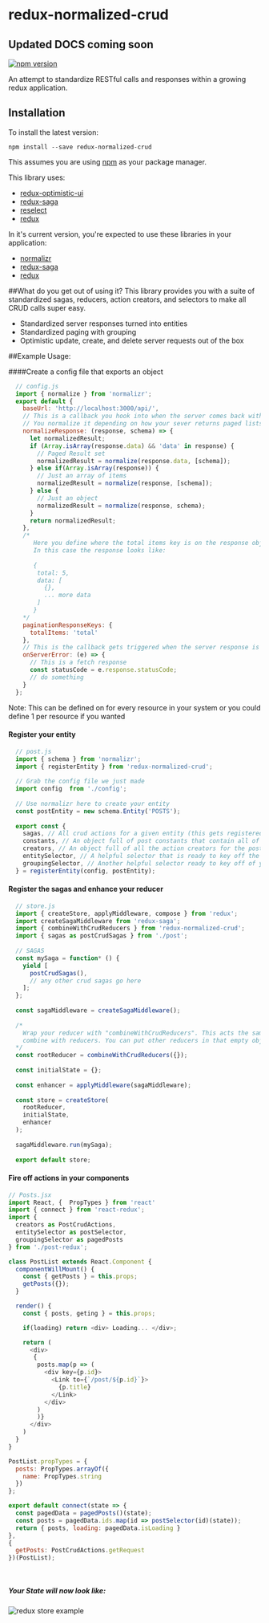 # redux-normalized-crud

## Updated DOCS coming soon

[![npm version](https://img.shields.io/npm/v/redux-normalized-crud.svg)](https://www.npmjs.com/package/redux-normalized-crud)

An attempt to standardize RESTful calls and responses within a growing redux application. 

## Installation

To install the latest version:

```
npm install --save redux-normalized-crud
```

This assumes you are using [npm](https://www.npmjs.com/) as your package manager.  

This library uses: 
* [redux-optimistic-ui](https://github.com/mattkrick/redux-optimistic-ui)
* [redux-saga](https://github.com/redux-saga/redux-saga)
* [reselect](https://github.com/reactjs/reselect)
* [redux](https://github.com/reactjs/redux)

In it's current version, you're expected to use these libraries in your application:
* [normalizr](https://github.com/paularmstrong/normalizr)
* [redux-saga](https://github.com/redux-saga/redux-saga)
* [redux](https://github.com/reactjs/redux)


##What do you get out of using it?
This library provides you with a suite of standardized sagas, reducers, action creators, and selectors to make all CRUD calls super easy.
* Standardized server responses turned into entities
* Standardized paging with grouping
* Optimistic update, create, and delete server requests out of the box

##Example Usage:

####Create a config file that exports an object

~~~~javascript
  // config.js
  import { normalize } from 'normalizr';
  export default {
    baseUrl: 'http://localhost:3000/api/',
    // This is a callback you hook into when the server comes back with an OK (Status 200) response
    // You normalize it depending on how your sever returns paged lists, or resources
    normalizeResponse: (response, schema) => {
      let normalizedResult;
      if (Array.isArray(response.data) && 'data' in response) {
        // Paged Result set
        normalizedResult = normalize(response.data, [schema]);
      } else if(Array.isArray(response)) {
        // Just an array of items
        normalizedResult = normalize(response, [schema]);
      } else {
        // Just an object
        normalizedResult = normalize(response, schema);
      }
      return normalizedResult;
    },
    /*
       Here you define where the total items key is on the response object
       In this case the response looks like:
       
       {
        total: 5,
        data: [
          {},
          ... more data
        ]
       }
    */
    paginationResponseKeys: {
      totalItems: 'total'
    },
    // This is the callback gets triggered when the server response is not Ok 
    onServerError: (e) => {
      // This is a fetch response
      const statusCode = e.response.statusCode;
      // do something
    }
  };
~~~~ 
Note: This can be defined on for every resource in your system or you could define 1 per resource if you wanted

#### Register your entity
~~~javascript
  // post.js
  import { schema } from 'normalizr';
  import { registerEntity } from 'redux-normalized-crud';
  
  // Grab the config file we just made
  import config  from './config';
  
  // Use normalizr here to create your entity
  const postEntity = new schema.Entity('POSTS');
  
  export const {
    sagas, // All crud actions for a given entity (this gets registered with your redux-saga)
    constants, // An object full of post constants that contain all of the crud actions
    creators, // An object full of all the action creators for the post entity
    entitySelector, // A helpful selector that is ready to key off the post entities
    groupingSelector, // Another helpful selector ready to key off of your defined paged lists
  } = registerEntity(config, postEntity);
~~~

#### Register the sagas and enhance your reducer
~~~javascript
  // store.js
  import { createStore, applyMiddleware, compose } from 'redux';
  import createSagaMiddleware from 'redux-saga';
  import { combineWithCrudReducers } from 'redux-normalized-crud';
  import { sagas as postCrudSagas } from './post';
  
  // SAGAS
  const mySaga = function* () {
    yield [
      postCrudSagas(),
      // any other crud sagas go here
    ];
  };
  
  const sagaMiddleware = createSagaMiddleware();
  
  /*
    Wrap your reducer with "combineWithCrudReducers". This acts the same as
    combine with reducers. You can put other reducers in that empty object.
  */
  const rootReducer = combineWithCrudReducers({});
  
  const initialState = {};
  
  const enhancer = applyMiddleware(sagaMiddleware);
  
  const store = createStore(
    rootReducer,
    initialState,
    enhancer
  );
  
  sagaMiddleware.run(mySaga);
  
  export default store;
~~~

#### Fire off actions in your components

~~~javascript
// Posts.jsx
import React, {  PropTypes } from 'react'
import { connect } from 'react-redux';
import {
  creators as PostCrudActions,
  entitySelector as postSelector,
  groupingSelector as pagedPosts
} from './post-redux';

class PostList extends React.Component {
  componentWillMount() {
    const { getPosts } = this.props;
    getPosts({});
  }

  render() {
    const { posts, geting } = this.props;

    if(loading) return <div> Loading... </div>;

    return (
      <div>
       {
        posts.map(p => (
          <div key={p.id}>
            <Link to={`/post/${p.id}`}>
              {p.title}
            </Link>
          </div>
        )
        )}
      </div>
    )
  }
}

PostList.propTypes = {
  posts: PropTypes.arrayOf({
    name: PropTypes.string
  })
};

export default connect(state => {
  const pagedData = pagedPosts()(state);
  const posts = pagedData.ids.map(id => postSelector(id)(state));
  return { posts, loading: pagedData.isLoading }
}, 
{
  getPosts: PostCrudActions.getRequest
})(PostList);

  
~~~

##### Your State will now look like:

![redux store example](http://i.imgur.com/f5IbOjM.png)
